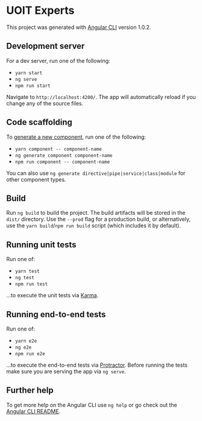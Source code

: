 # UOIT Experts

This project was generated with [Angular CLI](https://github.com/angular/angular-cli) version 1.0.2.

## Development server

For a dev server, run one of the following:

- `yarn start`
- `ng serve`
- `npm run start`

Navigate to `http://localhost:4200/`. The app will automatically reload if you change any of the source files.

## Code scaffolding

To [generate a new component](https://github.com/angular/angular-cli/wiki/generate-component), run one of the following: 

- `yarn component -- component-name`
- `ng generate component component-name`
- `npm run component -- component-name`

You can also use `ng generate directive|pipe|service|class|module` for other component types.

## Build

Run `ng build` to build the project. The build artifacts will be stored in the `dist/` directory. Use the `--prod` flag for a production build, or alternatively, use the `yarn build`/`npm run build` script (which includes it by default).

## Running unit tests

Run one of:

- `yarn test`
- `ng test`
- `npm run test`

&hellip;to execute the unit tests via [Karma](https://karma-runner.github.io).

## Running end-to-end tests

Run one of:
- `yarn e2e`
- `ng e2e`
- `npm run e2e`

&hellip;to execute the end-to-end tests via [Protractor](http://www.protractortest.org/).
Before running the tests make sure you are serving the app via `ng serve`.

## Further help

To get more help on the Angular CLI use `ng help` or go check out the [Angular CLI README](https://github.com/angular/angular-cli/blob/master/README.md).
